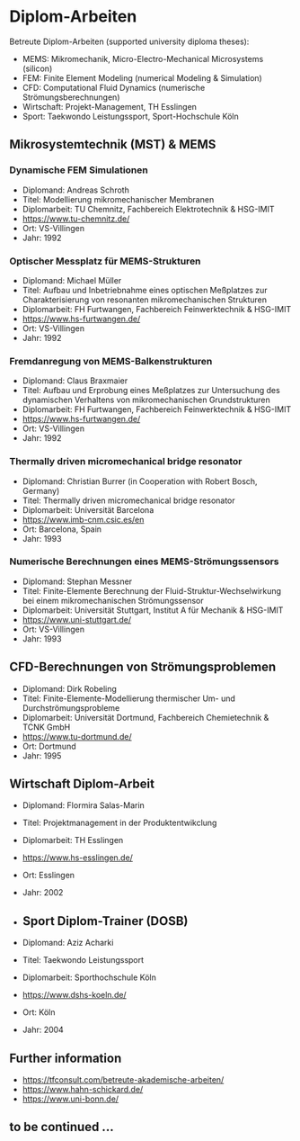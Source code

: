 # Diplom-Arbeiten
Betreute Diplom-Arbeiten (supported university diploma theses): 
- MEMS: Mikromechanik, Micro-Electro-Mechanical Microsystems (silicon)
- FEM: Finite Element Modeling (numerical Modeling & Simulation)
- CFD: Computational Fluid Dynamics (numerische Strömungsberechnungen)
- Wirtschaft: Projekt-Management, TH Esslingen
- Sport: Taekwondo Leistungssport, Sport-Hochschule Köln

## Mikrosystemtechnik (MST) & MEMS

### Dynamische FEM Simulationen
- Diplomand: Andreas Schroth
- Titel: Modellierung mikromechanischer Membranen
- Diplomarbeit: TU Chemnitz, Fachbereich Elektrotechnik & HSG-IMIT
- https://www.tu-chemnitz.de/
- Ort: VS-Villingen
- Jahr: 1992

### Optischer Messplatz für MEMS-Strukturen
- Diplomand: Michael Müller
- Titel: Aufbau und Inbetriebnahme eines optischen Meßplatzes zur Charakterisierung von resonanten mikromechanischen Strukturen
- Diplomarbeit: FH Furtwangen, Fachbereich Feinwerktechnik & HSG-IMIT
- https://www.hs-furtwangen.de/
- Ort: VS-Villingen
- Jahr: 1992

### Fremdanregung von MEMS-Balkenstrukturen
- Diplomand: Claus Braxmaier 
- Titel: Aufbau und Erprobung eines Meßplatzes zur Untersuchung des dynamischen Verhaltens von mikromechanischen Grundstrukturen 
- Diplomarbeit: FH Furtwangen, Fachbereich Feinwerktechnik & HSG-IMIT
- https://www.hs-furtwangen.de/
- Ort: VS-Villingen
- Jahr: 1992

### Thermally driven micromechanical bridge resonator
- Diplomand: Christian Burrer (in Cooperation with Robert Bosch, Germany) 
- Titel: Thermally driven micromechanical bridge resonator 
- Diplomarbeit: Universität Barcelona
- https://www.imb-cnm.csic.es/en
- Ort: Barcelona, Spain
- Jahr: 1993

### Numerische Berechnungen eines MEMS-Strömungssensors
- Diplomand: Stephan Messner
- Titel: Finite-Elemente Berechnung der Fluid-Struktur-Wechselwirkung bei einem mikromechanischen Strömungssensor
- Diplomarbeit: Universität Stuttgart, Institut A für Mechanik & HSG-IMIT
- https://www.uni-stuttgart.de/
- Ort: VS-Villingen
- Jahr: 1993

## CFD-Berechnungen von Strömungsproblemen
- Diplomand: Dirk Robeling
- Titel: Finite-Elemente-Modellierung thermischer Um- und Durchströmungsprobleme
- Diplomarbeit: Universität Dortmund, Fachbereich Chemietechnik & TCNK GmbH
- https://www.tu-dortmund.de/
- Ort: Dortmund
- Jahr: 1995

## Wirtschaft  Diplom-Arbeit
- Diplomand: Flormira Salas-Marin
- Titel: Projektmanagement in der Produktentwikclung 
- Diplomarbeit: TH Esslingen
- https://www.hs-esslingen.de/
- Ort: Esslingen
- Jahr: 2002

- ## Sport Diplom-Trainer (DOSB)
- Diplomand: Aziz Acharki
- Titel: Taekwondo Leistungssport
- Diplomarbeit: Sporthochschule Köln
- https://www.dshs-koeln.de/
- Ort: Köln
- Jahr: 2004

## Further information
- https://tfconsult.com/betreute-akademische-arbeiten/
- https://www.hahn-schickard.de/
- https://www.uni-bonn.de/

## to be continued ...
